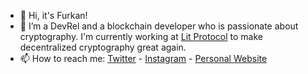 - 👋 Hi, it's Furkan!
- 🌱 I’m a DevRel and a blockchain developer who is passionate about cryptography. I'm currently working at [Lit Protocol](https://github.com/LIT-Protocol) to make decentralized cryptography great again.
- 📫 How to reach me: [Twitter](https://twitter.com/furkanakalcom) - [Instagram](https://instagram.com/furkanakalcom) - [Personal Website](https://furkanakal.com)

<!---
furkanakal/furkanakal is a ✨ special ✨ repository because its `README.md` (this file) appears on your GitHub profile.
You can click the Preview link to take a look at your changes.
--->
